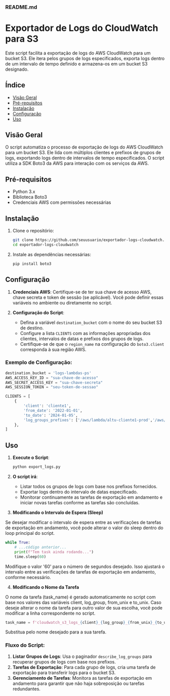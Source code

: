 
### README.md

# Exportador de Logs do CloudWatch para S3

Este script facilita a exportação de logs do AWS CloudWatch para um bucket S3. Ele itera pelos grupos de logs especificados, exporta logs dentro de um intervalo de tempo definido e armazena-os em um bucket S3 designado.

## Índice

- [Visão Geral](#visão-geral)
- [Pré-requisitos](#pré-requisitos)
- [Instalação](#instalação)
- [Configuração](#configuração)
- [Uso](#uso)


## Visão Geral

O script automatiza o processo de exportação de logs do AWS CloudWatch para um bucket S3. Ele lida com múltiplos clientes e prefixos de grupos de logs, exportando logs dentro de intervalos de tempo especificados. O script utiliza a SDK Boto3 da AWS para interação com os serviços da AWS.

## Pré-requisitos

- Python 3.x
- Biblioteca Boto3
- Credenciais AWS com permissões necessárias

## Instalação

1. Clone o repositório:
   ```bash
   git clone https://github.com/seuusuario/exportador-logs-cloudwatch.git
   cd exportador-logs-cloudwatch
   ```

2. Instale as dependências necessárias:
   ```bash
   pip install boto3
   ```

## Configuração

1. **Credenciais AWS**: Certifique-se de ter sua chave de acesso AWS, chave secreta e token de sessão (se aplicável). Você pode definir essas variáveis no ambiente ou diretamente no script.

2. **Configuração do Script**:
   - Defina a variável `destination_bucket` com o nome do seu bucket S3 de destino.
   - Configure a lista `CLIENTS` com as informações apropriadas dos clientes, intervalos de datas e prefixos dos grupos de logs.
   - Certifique-se de que o `region_name` na configuração do `boto3.client` corresponda à sua região AWS.

### Exemplo de Configuração:
```python
destination_bucket = 'logs-lambdas-ps'
AWS_ACCESS_KEY_ID = "sua-chave-de-acesso"
AWS_SECRET_ACCESS_KEY = "sua-chave-secreta"
AWS_SESSION_TOKEN = "seu-token-de-sessao"

CLIENTS = [
    {
        'client': 'cliente1', 
        'from_date': '2022-01-01', 
        'to_date': '2024-01-05', 
        'log_groups_prefixes': ['/aws/lambda/altu-cliente1-prod','/aws/lambda/altu-cliente1-dev']
    },
]
```

## Uso

1. **Execute o Script**:
   ```bash
   python export_logs.py
   ```

2. **O script irá**:
   - Listar todos os grupos de logs com base nos prefixos fornecidos.
   - Exportar logs dentro do intervalo de datas especificado.
   - Monitorar continuamente as tarefas de exportação em andamento e iniciar novas tarefas conforme as tarefas são concluídas.

3. **Modificando o Intervalo de Espera (Sleep)**
   
Se desejar modificar o intervalo de espera entre as verificações de tarefas de exportação em andamento, você pode alterar o valor do sleep dentro do loop principal do script.
```python
while True:
    # ...código anterior...
    print(f"Tem task ainda rodando...")
    time.sleep(60) 
```
Modifique o valor '60' para o número de segundos desejado. Isso ajustará o intervalo entre as verificações de tarefas de exportação em andamento, conforme necessário.

4. **Modificando o Nome da Tarefa**
   
O nome da tarefa (task_name) é gerado automaticamente no script com base nos valores das variáveis client, log_group, from_unix e to_unix. Caso deseje alterar o nome da tarefa para outro valor de sua escolha, você pode modificar a linha correspondente no script.

```python
task_name = f'cloudwatch_s3_logs_{client}_{log_group}_{from_unix}_{to_unix}'.replace('/', '_').replace('-', '_')
```
Substitua pelo nome desejado para a sua tarefa.



### Fluxo do Script:
1. **Listar Grupos de Logs**: Usa o paginador `describe_log_groups` para recuperar grupos de logs com base nos prefixos.
2. **Tarefas de Exportação**: Para cada grupo de logs, cria uma tarefa de exportação para transferir logs para o bucket S3.
3. **Gerenciamento de Tarefas**: Monitora as tarefas de exportação em andamento para garantir que não haja sobreposição ou tarefas redundantes.
